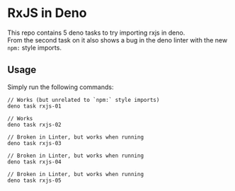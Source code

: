 # RxJS in Deno

This repo contains 5 deno tasks to try importing rxjs in deno.  
From the second task on it also shows a bug in the deno linter with the new `npm:` style imports. 

## Usage 

Simply run the following commands: 

```
// Works (but unrelated to `npm:` style imports)
deno task rxjs-01

// Works
deno task rxjs-02

// Broken in Linter, but works when running
deno task rxjs-03

// Broken in Linter, but works when running
deno task rxjs-04

// Broken in Linter, but works when running
deno task rxjs-05
```


